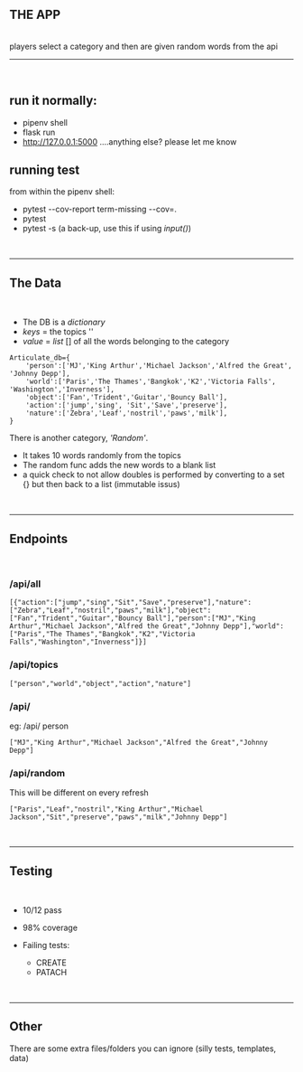 ## THE APP
<br>
players select a category and then are given random words from the api


<hr>
<br>

## run it normally:
- pipenv shell
- flask run
- http://127.0.0.1:5000 
....anything else? please let me know


## running test
from within the pipenv shell:
- pytest --cov-report term-missing --cov=.
- pytest 
- pytest -s (a back-up, use this if using *input()*)

<br>
<hr>

## The Data

<br>

- The DB is a *dictionary*
- *keys* = the topics ''
- *value* = *list* [] of all the words belonging to the category
```
Articulate_db={
    'person':['MJ','King Arthur','Michael Jackson','Alfred the Great', 'Johnny Depp'],
    'world':['Paris','The Thames','Bangkok','K2','Victoria Falls', 'Washington','Inverness'],
    'object':['Fan','Trident','Guitar','Bouncy Ball'],
    'action':['jump','sing', 'Sit','Save','preserve'],
    'nature':['Zebra','Leaf','nostril','paws','milk'], 
}
```

There is another category, *'Random'*. 
- It takes 10 words randomly from the topics
- The random func adds the new words to a blank list 
- a quick check to not allow doubles is performed by converting to a set {} but then back to a list (immutable issus)


<br>
<hr>

## Endpoints

<br>

### /api/all
```
[{"action":["jump","sing","Sit","Save","preserve"],"nature":["Zebra","Leaf","nostril","paws","milk"],"object":["Fan","Trident","Guitar","Bouncy Ball"],"person":["MJ","King Arthur","Michael Jackson","Alfred the Great","Johnny Depp"],"world":["Paris","The Thames","Bangkok","K2","Victoria Falls","Washington","Inverness"]}]
```

### /api/topics
```
["person","world","object","action","nature"]
```
### /api/ <topic>
eg: /api/ person
```
["MJ","King Arthur","Michael Jackson","Alfred the Great","Johnny Depp"]
```

### /api/random
This will be different on every refresh
```
["Paris","Leaf","nostril","King Arthur","Michael Jackson","Sit","preserve","paws","milk","Johnny Depp"]
```


<br>
<hr>

## Testing

<br>

- 10/12 pass
- 98% coverage

- Failing tests:
    - CREATE
    - PATACH



<br>
<hr>

## Other
There are some extra files/folders you can ignore (silly tests, templates, data)